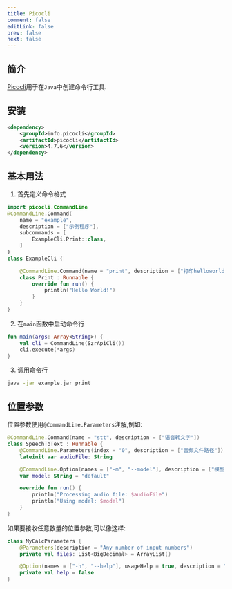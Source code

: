```yaml
---
title: Picocli
comment: false
editLink: false
prev: false
next: false
---
```


## 简介

[Picocli](https://picocli.info/)用于在`Java`中创建命令行工具.

## 安装

```xml
<dependency>
    <groupId>info.picocli</groupId>
    <artifactId>picocli</artifactId>
    <version>4.7.6</version>
</dependency>
```

## 基本用法

1. 首先定义命令格式

```kotlin
import picocli.CommandLine
@CommandLine.Command(
    name = "example",
    description = ["示例程序"],
    subcommands = [
        ExampleCli.Print::class,
    ]
)
class ExampleCli {

    @CommandLine.Command(name = "print", description = ["打印helloworld"])
    class Print : Runnable {
        override fun run() {
            println("Hello World!")
        }
    }
}

```

2. 在`main`函数中启动命令行

```kotlin
fun main(args: Array<String>) {
    val cli = CommandLine(SzrApiCli())
    cli.execute(*args)
}
```

3. 调用命令行

```bash
java -jar example.jar print
```

## 位置参数

位置参数使用`@CommandLine.Parameters`注解,例如:

```kotlin
@CommandLine.Command(name = "stt", description = ["语音转文字"])
class SpeechToText : Runnable {
    @CommandLine.Parameters(index = "0", description = ["音频文件路径"])
    lateinit var audioFile: String

    @CommandLine.Option(names = ["-m", "--model"], description = ["模型名称"], required = false)
    var model: String = "default"

    override fun run() {
        println("Processing audio file: $audioFile")
        println("Using model: $model")
    }
}
```

如果要接收任意数量的位置参数,可以像这样:

```kotlin
class MyCalcParameters {
    @Parameters(description = "Any number of input numbers")
    private val files: List<BigDecimal> = ArrayList()

    @Option(names = ["-h", "--help"], usageHelp = true, description = "Display this help and exit")
    private val help = false
}
```
